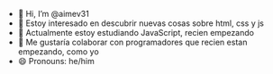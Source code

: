 - 👋 Hi, I’m @aimev31
- 👀 Estoy interesado en descubrir nuevas cosas sobre html, css y js
- 🌱 Actualmente estoy estudiando JavaScript, recien empezando
- 💞️ Me gustaría colaborar con programadores que recien estan empezando, como  yo
- 😄 Pronouns: he/him
